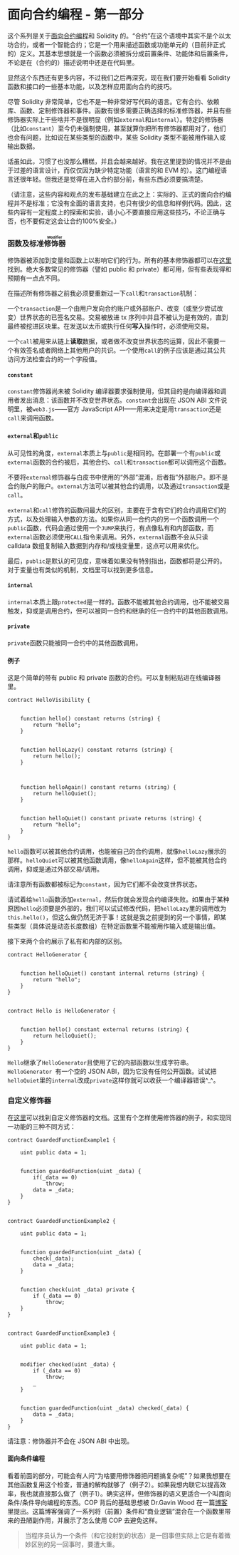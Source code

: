 # 面向合约编程 - 第一部分

这个系列是关于[面向合约编程](https://en.wikipedia.org/wiki/Design_by_contract)和 Solidity 的。“合约”在这个语境中其实不是个以太坊合约，或者一个智能合约；它是一个用来描述函数或功能单元的（目前非正式的）定义。其基本思想就是一个函数必须被拆分成前置条件、功能体和后置条件，不论是在（合约的）描述说明中还是在代码里。

显然这个东西还有更多内容，不过我们之后再深究，现在我们要开始看看 Solidity 函数和接口的一些基本功能，以及怎样应用面向合约的技巧。

尽管 Solidity 非常简单，它也不是一种非常好写代码的语言。它有合约、依赖库、函数、定制修饰器和事件。函数有很多需要正确选择的标准修饰器，并且有些修饰器实际上干些啥并不是很明显（例如`external`和`internal`）。特定的修饰器（比如`constant`）至今仍未强制使用，甚至就算你把所有修饰器都用对了，他们也会有问题，比如说在某些类型的函数中，某些 Solidity 类型不能被用作输入或输出数据。

话虽如此，习惯了也没那么糟糕，并且会越来越好。我在这里提到的情况并不是由于过差的语言设计，而仅仅因为缺少特定功能（语言的和 EVM 的）。这门编程语言还很年轻。但我还是觉得在进入合约部分前，有些东西必须要搞清楚。

（请注意，这些内容和观点的发布基础建立在此之上：实际的、正式的面向合约编程并不是标准；它没有全面的语言支持，也只有很少的信息和样例代码。因此，这些内容有一定程度上的探索和实验，请小心不要直接应用这些技巧，不论正确与否，也不要假定这会让合约100%安全。）

### 函数及标准<ruby>修饰器<rp>(</rp><rt>Modifier</rt><rp>)</rp></ruby>

修饰器被添加到变量和函数上以影响它们的行为。所有的基本修饰器都可以在[这里](https://en.wikipedia.org/wiki/Design_by_contract)找到。绝大多数常见的修饰器（譬如 public 和 private）都可用，但有些表现得和预期有一点点不同。

在描述所有修饰器之前我必须要重新过一下`call`和`transaction`机制：

一个`transaction`是一个由用户发向合约账户或外部账户、改变（或至少尝试改变）世界状态的已签名交易。交易被放进 tx 序列中并且不被认为是有效的，直到最终被挖进区块里。在发送以太币或执行任何**写入**操作时，必须使用交易。

一个`call`被用来从链上**读取**数据，或者做不改变世界状态的运算，因此不需要一个有效签名或者网络上其他用户的共识。一个使用`call`的例子应该是通过其公共访问方法检查合约的一个字段值。

#### `constant`

`constant`修饰器尚未被 Solidity 编译器要求强制使用，但其目的是向编译器和调用者发出消息：该函数并不改变世界状态。`constant`会出现在 JSON ABI 文件说明里，被`web3.js`——官方 JavaScript API——用来决定是用`transaction`还是`call`来调用函数。

#### `external`和`public`

从可见性的角度，`external`本质上与`public`是相同的。在部署一个有`public`或`external`函数的合约被后，其他合约、`call`和`transaction`都可以调用这个函数。

不要将`external`修饰器与白皮书中使用的“外部”混淆，后者指”外部账户。即不是合约账户的账户。`external`方法可以被其他合约调用，以及通过`transaction`或是`call`。

`external`和`call`修饰的函数间最大的区别，主要在于含有它们的合约调用它们的方式，以及处理输入参数的方法。如果你从同一合约内的另一个函数调用一个`public`函数，代码会通过使用一个`JUMP`来执行，有点像私有和内部函数，而`external`函数必须使用`CALL`指令来调用。另外，`external`函数不会从只读 calldata 数组复制输入数据到内存和/或栈变量里，这点可以用来优化。

最后，`public`是默认的可见度，意味着如果没有特别指出，函数都将是公开的。对于变量也有类似的机制，文档里可以找到更多信息。

#### `internal`

`internal`本质上跟`protected`是一样的。函数不能被其他合约调用，也不能被交易触发，抑或是调用合约，但可以被同一合约和继承的任一合约中的其他函数调用。

#### `private`

`private`函数只能被同一合约中的其他函数调用。

#### 例子

这是个简单的带有 public 和 private 函数的合约。可以复制粘贴进在线编译器里。

```Solidity
contract HelloVisibility {


    function hello() constant returns (string) {
        return "hello";
    }


    function helloLazy() constant returns (string) {
        return hello();
    }



    function helloAgain() constant returns (string) {
        return helloQuiet();
    }


    function helloQuiet() constant private returns (string) {
        return "hello";
    }
}
```

`hello`函数可以被其他合约调用，也能被自己的合约调用，就像`helloLazy`展示的那样。`helloQuiet`可以被其他函数调用，像`helloAgain`这样，但不能被其他合约调用，抑或是通过外部交易/调用。

请注意所有函数都被标记为`constant`，因为它们都不会改变世界状态。

请试着给`hello`函数添加`external`，然后你就会发现合约编译失败。如果由于某种原因`hello`必须要是外部的，我们可以试试修改代码，把`helloLazy`里的调用改为`this.hello()`，但这么做仍然无济于事！这就是我之前提到的另一个事情，即某些类型（具体说是动态长度数组）在特定函数里不能被用作输入或是输出值。

接下来两个合约展示了私有和内部的区别。

```Solidity
contract HelloGenerator {


    function helloQuiet() constant internal returns (string) {
        return "hello";
    }
}


contract Hello is HelloGenerator {


    function hello() constant external returns (string) {
        return helloQuiet();
    }
}
```

`Hello`继承了`HelloGenerator`且使用了它的内部函数以生成字符串。`HelloGenerator
`有一个空的 JSON ABI，因为它没有任何公开函数。试试把`helloQuiet`里的`internal`改成`private`这样你就可以收获一个编译器错误^_^。

### 自定义修饰器

在[这里](https://solidity-cn.readthedocs.io/zh/develop/contracts.html#modifier)可以找到自定义修饰器的文档。这里有个怎样使用修饰器的例子，和实现同一功能的三种不同方式：

```Solidity
contract GuardedFunctionExample1 {

    uint public data = 1;


    function guardedFunction(uint _data) {
        if(_data == 0)
            throw;
        data = _data;
    }
}


contract GuardedFunctionExample2 {

    uint public data = 1;


    function guardedFunction(uint _data) {
        check(_data);
        data = _data;
    }


    function check(uint _data) private {
        if (_data == 0)
            throw;
    }
}


contract GuardedFunctionExample3 {

    uint public data = 1;


    modifier checked(uint _data) {
        if (_data == 0)
            throw;
        _
    }


    function guardedFunction(uint _data) checked(_data) {
        data = _data;
    }
}
```

请注意：修饰器并不会在 JSON ABI 中出现。

#### 面向条件编程

看着前面的部分，可能会有人问“为啥要用修饰器把问题搞复杂呢”？如果我想要在其他函数复用这个检查，普通的解构就够了（例子2）。如果我想内联它以提高效率，我也就直接那么做了（例子1）。确实这样，但修饰器的语义更适合一个叫面向条件/条件导向编程的东西。COP 背后的基础思想被 Dr.Gavin Wood 在一篇[博客](https://medium.com/@gavofyork/condition-orientated-programming-969f6ba0161a#.8dw7jp1gq)里提出。这篇博客强调了一系列将（前置）条件和“商业逻辑”混合在一个函数里带来的丑陋副作用，并展示了怎么使用 COP 去避免这样。

>当程序员认为一个条件（和它投射到的状态）是一回事但实际上它是有着微妙区别的另一回事时，要遭大重。
